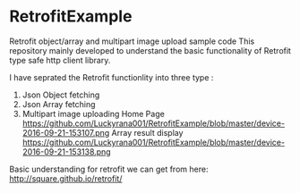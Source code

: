 # RetrofitExample
Retrofit object/array and multipart image upload sample code 
This repository mainly developed to understand the basic functionality of Retrofit type safe http client library.

I have seprated the Retrofit functionlity into three type :

1. Json Object fetching
2. Json Array fetching
3. Multipart image uploading
Home Page
https://github.com/Luckyrana001/RetrofitExample/blob/master/device-2016-09-21-153107.png
Array result display
https://github.com/Luckyrana001/RetrofitExample/blob/master/device-2016-09-21-153138.png

Basic understanding for retrofit we can get from here:
http://square.github.io/retrofit/
